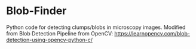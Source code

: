 # Blob-Finder
Python code for detecting clumps/blobs in microscopy images.
Modified from Blob Detection Pipeline from OpenCV: https://learnopencv.com/blob-detection-using-opencv-python-c/
